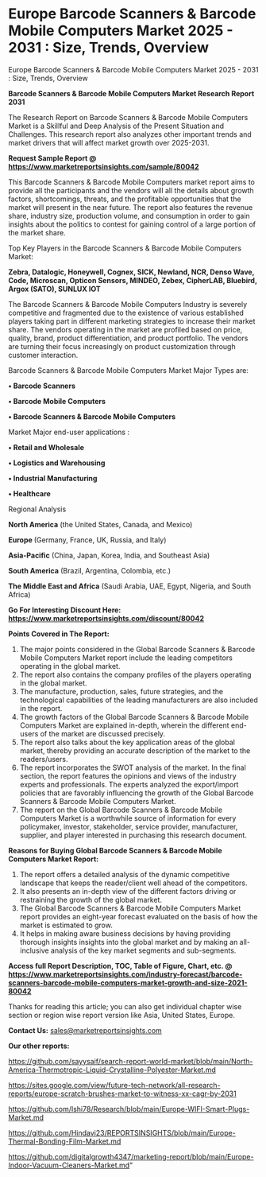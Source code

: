 # Europe Barcode Scanners & Barcode Mobile Computers Market 2025 - 2031 : Size, Trends, Overview
Europe Barcode Scanners & Barcode Mobile Computers Market 2025 - 2031 : Size, Trends, Overview

<strong>Barcode Scanners & Barcode Mobile Computers Market Research Report 2031</strong>

The Research Report on Barcode Scanners & Barcode Mobile Computers Market is a Skillful and Deep Analysis of the Present Situation and Challenges. This research report also analyzes other important trends and market drivers that will affect market growth over 2025-2031.

<strong>Request Sample Report @ <a href=https://www.marketreportsinsights.com/sample/80042>https://www.marketreportsinsights.com/sample/80042</a></strong>

This Barcode Scanners & Barcode Mobile Computers market report aims to provide all the participants and the vendors will all the details about growth factors, shortcomings, threats, and the profitable opportunities that the market will present in the near future. The report also features the revenue share, industry size, production volume, and consumption in order to gain insights about the politics to contest for gaining control of a large portion of the market share.

Top Key Players in the Barcode Scanners & Barcode Mobile Computers Market:

<strong>Zebra, Datalogic, Honeywell, Cognex, SICK, Newland, NCR, Denso Wave, Code, Microscan, Opticon Sensors, MINDEO, Zebex, CipherLAB, Bluebird, Argox (SATO), SUNLUX IOT</strong>

The Barcode Scanners & Barcode Mobile Computers Industry is severely competitive and fragmented due to the existence of various established players taking part in different marketing strategies to increase their market share. The vendors operating in the market are profiled based on price, quality, brand, product differentiation, and product portfolio. The vendors are turning their focus increasingly on product customization through customer interaction.

Barcode Scanners & Barcode Mobile Computers Market Major Types are:

<strong>• Barcode Scanners

• Barcode Mobile Computers

• Barcode Scanners & Barcode Mobile Computers</strong>

Market Major end-user applications :

<strong>• Retail and Wholesale

• Logistics and Warehousing

• Industrial Manufacturing

• Healthcare</strong>

Regional Analysis

</u><strong><b>North America</b></strong> (the United States, Canada, and Mexico)

<strong><b>Europe </b></strong>(Germany, France, UK, Russia, and Italy)

<strong><b>Asia-Pacific</b></strong> (China, Japan, Korea, India, and Southeast Asia)

<strong><b>South America</b></strong> (Brazil, Argentina, Colombia, etc.)

<strong><b>The Middle East and Africa</b></strong> (Saudi Arabia, UAE, Egypt, Nigeria, and South Africa)

<strong>Go For Interesting Discount Here: <a href=https://www.marketreportsinsights.com/discount/80042>https://www.marketreportsinsights.com/discount/80042</a></strong>

<strong>Points Covered in The Report:</strong>
<ol>
  <li>The major points considered in the Global Barcode Scanners & Barcode Mobile Computers Market report include the leading competitors operating in the global market.</li>
  <li>The report also contains the company profiles of the players operating in the global market.</li>
  <li>The manufacture, production, sales, future strategies, and the technological capabilities of the leading manufacturers are also included in the report.</li>
  <li>The growth factors of the Global Barcode Scanners & Barcode Mobile Computers Market are explained in-depth, wherein the different end-users of the market are discussed precisely.</li>
  <li>The report also talks about the key application areas of the global market, thereby providing an accurate description of the market to the readers/users.</li>
  <li>The report incorporates the SWOT analysis of the market. In the final section, the report features the opinions and views of the industry experts and professionals. The experts analyzed the export/import policies that are favorably influencing the growth of the Global Barcode Scanners & Barcode Mobile Computers Market.</li>
  <li>The report on the Global Barcode Scanners & Barcode Mobile Computers Market is a worthwhile source of information for every policymaker, investor, stakeholder, service provider, manufacturer, supplier, and player interested in purchasing this research document.</li>
</ol>
<strong>Reasons for Buying Global Barcode Scanners & Barcode Mobile Computers Market Report:</strong>

<ol>
  <li>The report offers a detailed analysis of the dynamic competitive landscape that keeps the reader/client well ahead of the competitors.</li>
  <li>It also presents an in-depth view of the different factors driving or restraining the growth of the global market.</li>
  <li>The Global Barcode Scanners & Barcode Mobile Computers Market report provides an eight-year forecast evaluated on the basis of how the market is estimated to grow.</li>
  <li>It helps in making aware business decisions by having providing thorough insights insights into the global market and by making an all-inclusive analysis of the key market segments and sub-segments.</li>
</ol>
<strong>Access full Report Description, TOC, Table of Figure, Chart, etc. @ <a href=https://www.marketreportsinsights.com/industry-forecast/barcode-scanners-barcode-mobile-computers-market-growth-and-size-2021-80042>https://www.marketreportsinsights.com/industry-forecast/barcode-scanners-barcode-mobile-computers-market-growth-and-size-2021-80042</a></strong>


Thanks for reading this article; you can also get individual chapter wise section or region wise report version like Asia, United States, Europe.

<strong>Contact Us:</strong>
sales@marketreportsinsights.com

<strong>Our other reports:</strong>

<a href=https://github.com/sayysaif/search-report-world-market/blob/main/North-America-Thermotropic-Liquid-Crystalline-Polyester-Market.md>https://github.com/sayysaif/search-report-world-market/blob/main/North-America-Thermotropic-Liquid-Crystalline-Polyester-Market.md</a>

<a href=https://sites.google.com/view/future-tech-network/all-research-reports/europe-scratch-brushes-market-to-witness-xx-cagr-by-2031>https://sites.google.com/view/future-tech-network/all-research-reports/europe-scratch-brushes-market-to-witness-xx-cagr-by-2031</a>

<a href=https://github.com/Ishi78/Research/blob/main/Europe-WIFI-Smart-Plugs-Market.md>https://github.com/Ishi78/Research/blob/main/Europe-WIFI-Smart-Plugs-Market.md</a>

<a href=https://github.com/Hindavi23/REPORTSINSIGHTS/blob/main/Europe-Thermal-Bonding-Film-Market.md>https://github.com/Hindavi23/REPORTSINSIGHTS/blob/main/Europe-Thermal-Bonding-Film-Market.md</a>

<a href=https://github.com/digitalgrowth4347/marketing-report/blob/main/Europe-Indoor-Vacuum-Cleaners-Market.md>https://github.com/digitalgrowth4347/marketing-report/blob/main/Europe-Indoor-Vacuum-Cleaners-Market.md</a>"
